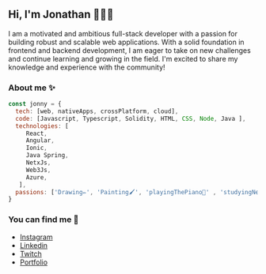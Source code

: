 ## Hi, I'm Jonathan 👋🧑‍💻

 I am a motivated and ambitious full-stack developer with a passion for building robust and scalable web applications. With a solid foundation in frontend and backend development, I am eager to take on new challenges and continue learning and growing in the field.
I'm excited to share my knowledge and experience with the community!
 
 ### About me ✨
 
```js
const jonny = {
  tech: [web, nativeApps, crossPlatform, cloud],
  code: [Javascript, Typescript, Solidity, HTML, CSS, Node, Java ],
  technologies: [
     React,
     Angular,
     Ionic,
     Java Spring,
     NetxJs,
     Web3Js,
     Azure,
   ],
  passions: ['Drawing✏️', 'Painting🖌️', 'playingThePiano🎹' , 'studyingNewTechnologies📈' , 'studyingAboutSpace🔭']
}
```
### You can find me 🤖
 
 - [Instagram](https://www.instagram.com/jonhy_vr/)
 - [Linkedin](https://www.linkedin.com/in/jonhyvr/)
 - [Twitch](https://www.twitch.tv/jonhy_vr)
 - [Portfolio](https://jonathan-portfolio-blond.vercel.app/)


